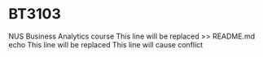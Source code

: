 # BT3103

NUS Business Analytics course
This line will be replaced >> README.md
echo This line will be replaced
This line will cause conflict
